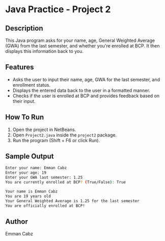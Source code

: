 # Java Practice - Project 2

## Description 
This Java program asks for your name, age, General Weighted Average (GWA) from the last semester, and whether you're enrolled at BCP. It then displays this information back to you.

## Features
- Asks the user to input their name, age, GWA for the last semester, and enrollment status.
- Displays the entered data back to the user in a formatted manner.
- Checks if the user is enrolled at BCP and provides feedback based on their input.

## How To Run
1. Open the project in NetBeans.
2. Open `Project2.java` inside the `project2` package.
3. Run the program (Shift + F6 or click Run).

## Sample Output

```bash
Enter your name: Emman Cabz
Enter your age: 19
Enter your GWA last semester: 1.25
You are currently enrolled at BCP? (True/False): True

Your name is Emman Cabz
You are 19 years old
Your General Weighted Average is 1.25 for the last semester
You are officially enrolled at BCP!
```

## Author
Emman Cabz

